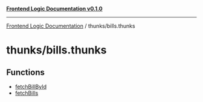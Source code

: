 [**Frontend Logic Documentation v0.1.0**](../../README.md)

***

[Frontend Logic Documentation](../../modules.md) / thunks/bills.thunks

# thunks/bills.thunks

## Functions

- [fetchBillById](functions/fetchBillById.md)
- [fetchBills](functions/fetchBills.md)
